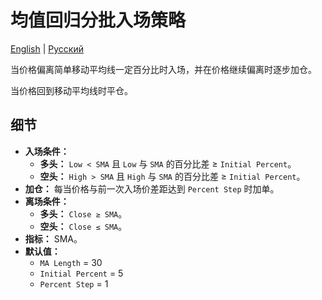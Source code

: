 # 均值回归分批入场策略
[English](README.md) | [Русский](README_ru.md)

当价格偏离简单移动平均线一定百分比时入场，并在价格继续偏离时逐步加仓。

当价格回到移动平均线时平仓。

## 细节

- **入场条件：**
  - **多头：** `Low < SMA` 且 `Low` 与 `SMA` 的百分比差 ≥ `Initial Percent`。
  - **空头：** `High > SMA` 且 `High` 与 `SMA` 的百分比差 ≥ `Initial Percent`。
- **加仓：** 每当价格与前一次入场价差距达到 `Percent Step` 时加单。
- **离场条件：**
  - **多头：** `Close ≥ SMA`。
  - **空头：** `Close ≤ SMA`。
- **指标：** SMA。
- **默认值：**
  - `MA Length` = 30
  - `Initial Percent` = 5
  - `Percent Step` = 1
